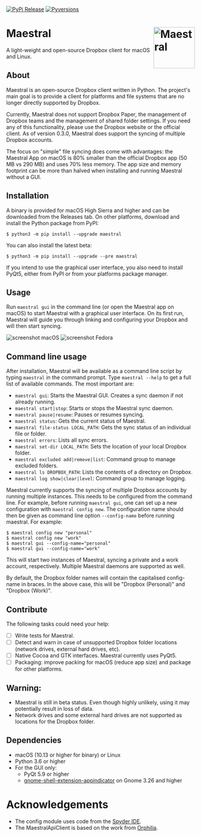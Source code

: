[![PyPi Release](https://img.shields.io/pypi/v/maestral.svg)](https://pypi.org/project/maestral/)
[![Pyversions](https://img.shields.io/pypi/pyversions/maestral.svg)](https://pypi.org/pypi/maestral/)

# Maestral <img src="https://raw.githubusercontent.com/SamSchott/maestral-dropbox/master/maestral/gui/resources/Maestral.png" align="right" title="Maestral" width="110" height="110">

A light-weight and open-source Dropbox client for macOS and Linux.

## About

Maestral is an open-source Dropbox client written in Python. The project's main goal is to
provide a client for platforms and file systems that are no longer directly supported by
Dropbox.

Currently, Maestral does not support Dropbox Paper, the management of Dropbox teams and
the management of shared folder settings. If you need any of this functionality, please
use the Dropbox website or the official client. As of version 0.3.0, Maestral does
support the syncing of multiple Dropbox accounts.

The focus on "simple" file syncing does come with advantages: the Maestral App on macOS is
80% smaller than the official Dropbox app (50 MB vs 290 MB) and uses 70% less memory. The
app size and memory footprint can be more than halved when installing and running Maestral
without a GUI.

## Installation

A binary is provided for macOS High Sierra and higher and can be downloaded from the
Releases tab. On other platforms, download and install the Python package from PyPI:
```console
$ python3 -m pip install --upgrade maestral
```
You can also install the latest beta:
```console
$ python3 -m pip install --upgrade --pre maestral
```
If you intend to use the graphical user interface, you also need to install PyQt5, either
from PyPI or from your platforms package manager.

## Usage

Run `maestral gui` in the command line (or open the Maestral app on macOS) to start
Maestral with a graphical user interface. On its first run, Maestral will guide you
through linking and configuring your Dropbox and will then start syncing.

![screenshot macOS](https://raw.githubusercontent.com/SamSchott/maestral-dropbox/master/screenshots/macOS_dark.png)
![screenshot Fedora](https://raw.githubusercontent.com/SamSchott/maestral-dropbox/master/screenshots/Ubuntu.png)

## Command line usage

After installation, Maestral will be available as a command line script by typing
`maestral` in the command prompt. Type `maestral --help` to get a full list of available
commands. The most important are:

- `maestral gui`: Starts the Maestral GUI. Creates a sync daemon if not already running.
- `maestral start|stop`: Starts or stops the Maestral sync daemon.
- `maestral pause|resume`: Pauses or resumes syncing.
- `maestral status`: Gets the current status of Maestral.
- `maestral file-status LOCAL_PATH`: Gets the sync status of an individual file or folder.
- `maestral errors`: Lists all sync errors.
- `maestral set-dir LOCAL_PATH`: Sets the location of your local Dropbox folder.
- `maestral excluded add|remove|list`: Command group to manage excluded folders.
- `maestral ls DROPBOX_PATH`: Lists the contents of a directory on Dropbox.
- `maestral log show|clear|level`: Command group to manage logging.

Maestral currently supports the syncing of multiple Dropbox accounts by running multiple
instances. This needs to be configured from the command line. For example, before running
`maestral gui`, one can set up a new configuration with `maestral config new`. The
configuration name should then be given as command line option `--config-name` before
running maestral. For example:

```shell
$ maestral config new "personal"
$ maestral config new "work"
$ maestral gui --config-name="personal"
$ maestral gui --config-name="work"
```
This will start two instances of Maestral, syncing a private and a work account,
respectively. Multiple Maestral daemons are supported as well.

By default, the Dropbox folder names will contain the capitalised config-name in braces.
In the above case, this will be "Dropbox (Personal)" and "Dropbox (Work)".

## Contribute

The following tasks could need your help:

- [ ] Write tests for Maestral.
- [ ] Detect and warn in case of unsupported Dropbox folder locations (network drives,
      external hard drives, etc).
- [ ] Native Cocoa and GTK interfaces. Maestral currently uses PyQt5.
- [ ] Packaging: improve packing for macOS (reduce app size) and package for other platforms.

## Warning:

- Maestral is still in beta status. Even though highly unlikely, using it may potentially
  result in loss of data.
- Network drives and some external hard drives are not supported as locations for the
  Dropbox folder.

## Dependencies

- macOS (10.13 or higher for binary) or Linux
- Python 3.6 or higher
- For the GUI only:
  - PyQt 5.9 or higher
  - [gnome-shell-extension-appindicator](https://github.com/ubuntu/gnome-shell-extension-appindicator)
    on Gnome 3.26 and higher

# Acknowledgements

- The config module uses code from the [Spyder IDE](https://github.com/spyder-ide).
- The MaestralApiClient is based on the work from [Orphilia](https://github.com/ksiazkowicz/orphilia-dropbox).
